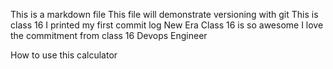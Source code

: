 
This is a markdown file
This file will demonstrate versioning with git
This is class 16
I printed my first commit log
New Era Class 16 is so awesome
I love the commitment from class 16 Devops Engineer

How to use this calculator
